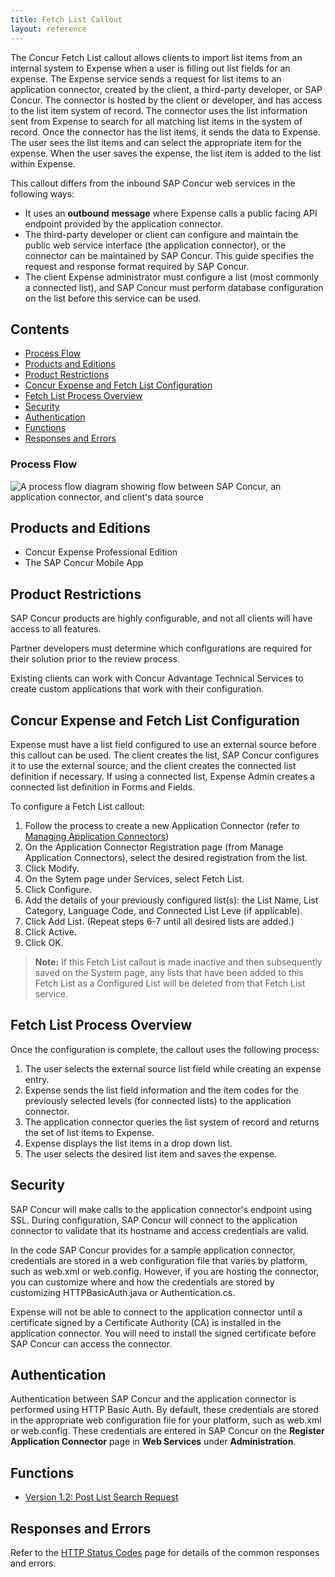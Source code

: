 ```yaml
---
title: Fetch List Callout
layout: reference
---
```


The Concur Fetch List callout allows clients to import list items from an internal system to Expense when a user is filling out list fields for an expense. The Expense service sends a request for list items to an application connector, created by the client, a third-party developer, or SAP Concur. The connector is hosted by the client or developer, and has access to the list item system of record. The connector uses the list information sent from Expense to search for all matching list items in the system of record. Once the connector has the list items, it sends the data to Expense. The user sees the list items and can select the appropriate item for the expense. When the user saves the expense, the list item is added to the list within Expense.

This callout differs from the inbound SAP Concur web services in the following ways:

* It uses an **outbound** **message** where Expense calls a public facing API endpoint provided by the application connector.  
* The third-party developer or client can configure and maintain the public web service interface (the application connector), or the connector can be maintained by SAP Concur. This guide specifies the request and response format required by SAP Concur.
* The client Expense administrator must configure a list (most commonly a connected list), and SAP Concur must perform database configuration on the list before this service can be used.

## Contents
* [Process Flow](#process-flow)
* [Products and Editions](#products-editions)
* [Product Restrictions](#product-restrictions)
* [Concur Expense and Fetch List Configuration](#concur-expense-config)
* [Fetch List Process Overview](#fetch-list-process-overview)
* [Security](#security)
* [Authentication](#authentication)
* [Functions](#functions)
* [Responses and Errors](#responses-errors)

### <a name="process-flow"></a>Process Flow

![A process flow diagram showing flow between SAP Concur, an application connector, and client's data source](./fetch-list-item.png)

## Products and Editions <a name="products-editions"></a>
* Concur Expense Professional Edition
* The SAP Concur Mobile App

## Product Restrictions <a name="product-restrictions"></a>
SAP Concur products are highly configurable, and not all clients will have access to all features.

Partner developers must determine which configurations are required for their solution prior to the review process.

Existing clients can work with Concur Advantage Technical Services to create custom applications that work with their configuration.

##  <a name="concur-expense-config"></a>Concur Expense and Fetch List Configuration

Expense must have a list field configured to use an external source before this callout can be used. The client creates the list, SAP Concur configures it to use the external source, and the client creates the connected list definition if necessary. If using a connected list, Expense Admin creates a connected list definition in Forms and Fields.

To configure a Fetch List callout:
1. Follow the process to create a new Application Connector (refer to [Managing Application Connectors](https://developer.concur.com/api-reference/callouts/callouts-application-connectors.html#managing-app-connectors))
2. On the Application Connector Registration page (from Manage Application Connectors), select the desired registration from the list.
3. Click Modify.
4. On the Sytem page under Services, select Fetch List.
5. Click Configure.
6. Add the details of your previously configured list(s): the List Name, List Category, Language Code, and Connected List Leve (if applicable).
7. Click Add List. (Repeat steps 6-7 until all desired lists are added.)
8. Click Active.
9. Click OK.

>**Note:** If this Fetch List callout is made inactive and then subsequently saved on the System page, any lists that have been added to this Fetch List as a Configured List will be deleted from that Fetch List service.

## Fetch List Process Overview <a name="fetch-list-process-overview"></a>
Once the configuration is complete, the callout uses the following process:

1. The user selects the external source list field while creating an expense entry.
2. Expense sends the list field information and the item codes for the previously selected levels (for connected lists) to the application connector.
3. The application connector queries the list system of record and returns the set of list items to Expense.
4. Expense displays the list items in a drop down list.
5. The user selects the desired list item and saves the expense.

## Security <a name="security"></a>
SAP Concur will make calls to the application connector's endpoint using SSL. During configuration, SAP Concur will connect to the application connector to validate that its hostname and access credentials are valid.

In the code SAP Concur provides for a sample application connector, credentials are stored in a web configuration file that varies by platform, such as web.xml or web.config. However, if you are hosting the connector, you can customize where and how the credentials are stored by customizing HTTPBasicAuth.java or Authentication.cs.

Expense will not be able to connect to the application connector until a certificate signed by a Certificate Authority (CA) is installed in the application connector. You will need to install the signed certificate before SAP Concur can access the connector.

## Authentication <a name="authentication"></a>
Authentication between SAP Concur and the application connector is performed using HTTP Basic Auth. By default, these credentials are stored in the appropriate web configuration file for your platform, such as web.xml or web.config. These credentials are entered in SAP Concur on the **Register Application Connector** page in **Web Services** under **Administration**.

## Functions <a name="functions"></a>

* [Version 1.2: Post List Search Request][3]

##  <a name="responses-errors"></a>Responses and Errors

Refer to the [HTTP Status Codes](/api-reference/http-status-codes.html) page for details of the common responses and errors.

[3]: /api-reference/callouts/post-list-search-request.html

